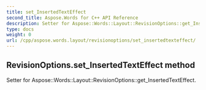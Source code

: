 ```yaml
---
title: set_InsertedTextEffect
second_title: Aspose.Words for C++ API Reference
description: Setter for Aspose::Words::Layout::RevisionOptions::get_InsertedTextEffect. 
type: docs
weight: 0
url: /cpp/aspose.words.layout/revisionoptions/set_insertedtexteffect/
---
```

## RevisionOptions.set_InsertedTextEffect method


Setter for Aspose::Words::Layout::RevisionOptions::get_InsertedTextEffect. 


